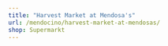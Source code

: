 ```yaml
---
title: "Harvest Market at Mendosa's"
url: /mendocino/harvest-market-at-mendosas/
shop: Supermarkt
---
```

